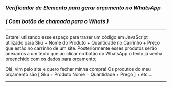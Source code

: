 ### *Verificador de Elemento para gerar orçamento no WhatsApp*
### *( Com botão de chamada para o Whats )*
------
Estarei utilzando esse espaço para trazer um código em JavaScript utilizado para Sku + Nome do Produto + Quantidade no Carrinho + Preço que estão no carrinho de um site.
Posteriormente esses produtos serão anexados a um texto que ao clicar no botão do WhatsApp o texto já venha preenchido com os dados para orçamento;

Olá, vim pelo site e quero fechar minha compra! Os produtos do meu orçamento são [ Sku + Produto Nome + Quantidade + Preço ] + etc...

------
